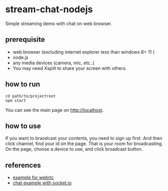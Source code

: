 # stream-chat-nodejs
Simple streaming demo with chat on web browser.

## prerequisite
* web browser (excluding internet explorer less than windows 8+ 11 )
* node.js
* any media devices (camera, mic, etc..)
 * You may need Xsplit to share your screen with others.

## how to run
```
cd path/to/projectroot
npm start
```
You can see the main page on [http://localhost](http://localhost).

## how to use
If you want to braodcast your contents, you need to sign up first.
And then click channel, find your id on the page. That is your room for broadcasting.
On the page, choose a device to use, and click broadcast button.

## references
* [example for webrtc](https://github.com/webrtc/samples/tree/gh-pages/src/content/peerconnection/multiple)
* [chat example with socket.io](https://github.com/socketio/socket.io/tree/master/examples/chat)
